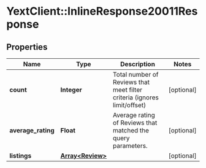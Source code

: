 # YextClient::InlineResponse20011Response

## Properties
Name | Type | Description | Notes
------------ | ------------- | ------------- | -------------
**count** | **Integer** | Total number of Reviews that meet filter criteria (ignores limit/offset) | [optional] 
**average_rating** | **Float** | Average rating of Reviews that matched the query parameters. | [optional] 
**listings** | [**Array&lt;Review&gt;**](Review.md) |  | [optional] 


